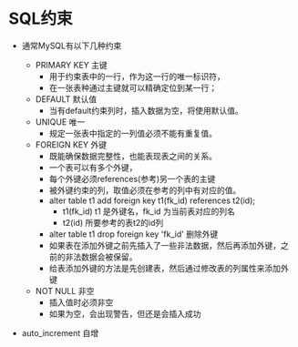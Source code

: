 # SQL约束

- 通常MySQL有以下几种约束
	- PRIMARY KEY 主键
		- 用于约束表中的一行，作为这一行的唯一标识符，
		- 在一张表种通过主键就可以精确定位到某一行；
	- DEFAULT 默认值 
		- 当有default约束列时，插入数据为空，将使用默认值。
	- UNIQUE 唯一
		- 规定一张表中指定的一列值必须不能有重复值。
	- FOREIGN KEY 外键
		- 既能确保数据完整性，也能表现表之间的关系。
		- 一个表可以有多个外键，
		- 每个外键必须references(参考)另一个表的主键
		- 被外键约束的列，取值必须在参考的列中有对应的值。
		- alter table t1 add foreign key t1(fk_id) references t2(id);
			- t1(fk_id) t1 是外键名，fk_id 为当前表对应的列名
			- t2(id) 所要参考的表t2的id列
		- alter table t1 drop foreign key 'fk_id' 删除外键
		- 如果表在添加外键之前先插入了一些非法数据，然后再添加外键，之前的非法数据会被保留。
		- 给表添加外键的方法是先创建表，然后通过修改表的列属性来添加外键
	- NOT NULL 非空
		- 插入值时必须非空
		- 如果为空，会出现警告，但还是会插入成功

- auto_increment 自增

